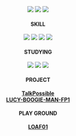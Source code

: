 <div align="center">
  <img src="https://github-readme-stats.vercel.app/api?username=DandelionQZ&theme=react&show_icons=true"/>
  <img src="https://github-readme-stats.vercel.app/api/top-langs/?username=DandelionQZ&layout=compact&theme=react"/>
  <a href="https://solved.ac/delion">
    <img src="http://mazassumnida.wtf/api/v2/generate_badge?boj=delion" />
  </a>
<!--<a href="https://velog.io/@queenz/posts">
    <img src="https://velog-github-badge.vercel.app/badge/queenz?thema=react&posts=3" />
  </a>-->

  <h4>SKILL</h4>
  <div>
    <img src="https://img.shields.io/badge/react-61DAFB?style=flat&logo=react&logoColor=white">
    <img src="https://img.shields.io/badge/javascript-F7DF1E?style=flat&logo=javascript&logoColor=white">
    <img src="https://img.shields.io/badge/html5-E34F26?style=flat&logo=html5&logoColor=white">
    <img src="https://img.shields.io/badge/css-663399?style=flat&logo=css&logoColor=white">
  </div>
  
  <h4>STUDYING</h4>
  <div>
    <img src="https://img.shields.io/badge/kotlin-7F52FF.svg?style=flat&logo=kotlin&logoColor=white" />
    <img src="https://img.shields.io/badge/androidstudio-3DDC84.svg?style=flat&logo=androidstudio&logoColor=white" />
    <img src="https://img.shields.io/badge/python-3776AB.svg?style=flat&logo=python&logoColor=white" />
  </div>
  
  <h4>PROJECT</h4>
  <div>
    <a href="https://github.com/TalkPossible"><strong>TalkPossible</strong></a> <br>
    <a href="https://github.com/LOAF01/LUCY-BOOGIE-MAN-FP1.git"><strong>LUCY-BOOGIE-MAN-FP1</strong></a>  
  </div>
  
  <h4>PLAY GROUND</h4>
  <div>
    <a href="https://github.com/LOAF01/loaf01.github.io"><strong>LOAF01</strong></a> <br>
  </div>
   
<!--   <h4>CONTACT</h4>
  <div>
    <img src="https://img.shields.io/badge/delion.dev@gmail.com-4285F4?style=for-the-badge&logo=google&logoColor=white">
  </div> -->
</div>


  



